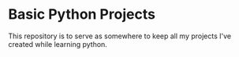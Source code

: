 # Basic Python Projects

This repository is to serve as somewhere to keep all my projects I've created while learning python.
